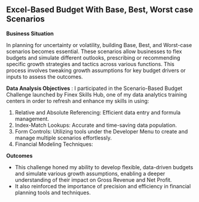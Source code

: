 ##  Excel-Based Budget With Base, Best, Worst case Scenarios

**Business Situation**

In planning for uncertainty or volatility, building Base, Best, and Worst-case scenarios becomes essential. These scenarios allow businesses to flex budgets and simulate different outlooks, prescribing or recommending specific growth strategies and tactics across various functions. This process involves tweaking growth assumptions for key budget drivers or inputs to assess the outcomes.

**Data Analysis Objectives** : 
I participated in the Scenario-Based Budget Challenge launched by Finex Skills Hub, one of my data analytics training centers in order to refresh and enhance my skills in using: 

1. Relative and Absolute Referencing: Efficient data entry and formula management.
2. Index-Match Lookups: Accurate and time-saving data population.
3. Form Controls: Utilizing tools under the Developer Menu to create and manage multiple scenarios effortlessly.
4. Financial Modeling Techniques:


**Outcomes**
- This challenge honed my ability to develop flexible, data-driven budgets and simulate various growth assumptions, enabling a deeper understanding of their impact on Gross Revenue and Net Profit.
- It also reinforced the importance of precision and efficiency in financial planning tools and techniques.
